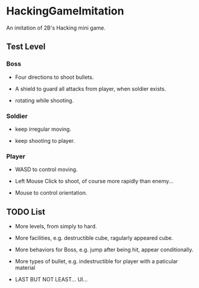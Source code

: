 # HackingGameImitation

An imitation of 2B's Hacking mini game.

## Test Level

### Boss

* Four directions to shoot bullets.

* A shield to guard all attacks from player, when soldier exists.

* rotating while shooting.

### Soldier

* keep irregular moving.

* keep shooting to player.

### Player

* WASD to control moving.

* Left Mouse Click to shoot, of course more rapidly than enemy...

* Mouse to control orientation.

## TODO List

* More levels, from simply to hard.

* More facilities, e.g. destructible cube, ragularly appeared cube.

* More behaviors for Boss, e.g. jump after being hit, appear conditionally.

* More types of bullet, e.g. indestructible for player with a paticular material

* LAST BUT NOT LEAST... UI...